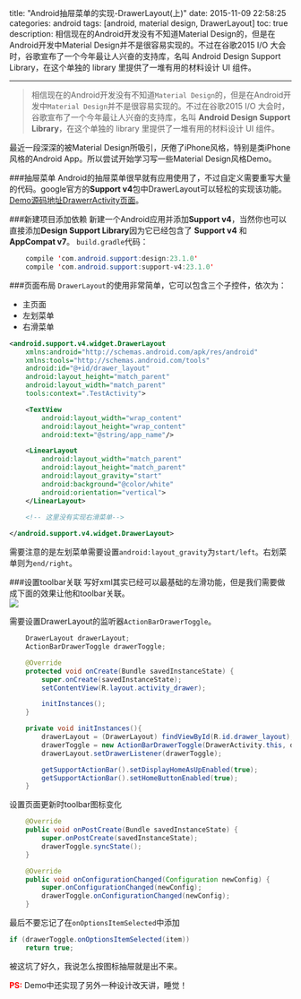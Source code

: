 title: "Android抽屉菜单的实现-DrawerLayout(上)"
date: 2015-11-09 22:58:25
categories: android
tags: [android, material design, DrawerLayout]
toc: true
description: 相信现在的Android开发没有不知道Material Design的，但是在Android开发中Material Design并不是很容易实现的。不过在谷歌2015 I/O 大会时，谷歌宣布了一个今年最让人兴奋的支持库，名叫 Android Design Support Library，在这个单独的 library 里提供了一堆有用的材料设计 UI 组件。

---
>相信现在的Android开发没有不知道`Material Design`的，但是在Android开发中`Material Design`并不是很容易实现的。不过在谷歌2015 I/O 大会时，谷歌宣布了一个今年最让人兴奋的支持库，名叫 **Android Design Support Library**，在这个单独的 library 里提供了一堆有用的材料设计 UI 组件。

最近一段深深的被Material Design所吸引，厌倦了iPhone风格，特别是类iPhone风格的Android App。所以尝试开始学习写一些Material Design风格Demo。

###抽屉菜单
Android的抽屉菜单很早就有应用使用了，不过自定义需要重写大量的代码。google官方的**Support v4**包中DrawerLayout可以轻松的实现该功能。[Demo源码地址DrawerrActivity页面](https://github.com/gnaix92/demo-material)。

###新建项目添加依赖
新建一个Android应用并添加**Support v4**，当然你也可以直接添加**Design Support Library**因为它已经包含了 **Support v4** 和 **AppCompat v7**。
`build.gradle`代码：

```java
    compile 'com.android.support:design:23.1.0'
    compile 'com.android.support:support-v4:23.1.0'
```

###页面布局
`DrawerLayout`的使用非常简单，它可以包含三个子控件，依次为：   

- 主页面
- 左划菜单
- 右滑菜单

``` xml
<android.support.v4.widget.DrawerLayout
    xmlns:android="http://schemas.android.com/apk/res/android"
    xmlns:tools="http://schemas.android.com/tools"
    android:id="@+id/drawer_layout"
    android:layout_height="match_parent"
    android:layout_width="match_parent"
    tools:context=".TestActivity">

    <TextView
        android:layout_width="wrap_content"
        android:layout_height="wrap_content"
        android:text="@string/app_name"/>

    <LinearLayout
        android:layout_width="match_parent"
        android:layout_height="match_parent"
        android:layout_gravity="start"
        android:background="@color/white"
        android:orientation="vertical">
    </LinearLayout>
    
    <!-- 这里没有实现右滑菜单-->

</android.support.v4.widget.DrawerLayout>
```

需要注意的是左划菜单需要设置`android:layout_gravity`为`start/left`。右划菜单则为`end/right`。

###设置toolbar关联
写好xml其实已经可以最基础的左滑功能，但是我们需要做成下面的效果让他和toolbar关联。   
![](../../../../blog_images/material-darwer/1.gif)

需要设置DrawerLayout的监听器`ActionBarDrawerToggle`。

```java
 	DrawerLayout drawerLayout;
    ActionBarDrawerToggle drawerToggle;

    @Override
    protected void onCreate(Bundle savedInstanceState) {
        super.onCreate(savedInstanceState);
        setContentView(R.layout.activity_drawer);

        initInstances();
    }

    private void initInstances(){
        drawerLayout = (DrawerLayout) findViewById(R.id.drawer_layout);
        drawerToggle = new ActionBarDrawerToggle(DrawerActivity.this, drawerLayout, R.string.open, R.string.close);
        drawerLayout.setDrawerListener(drawerToggle);

        getSupportActionBar().setDisplayHomeAsUpEnabled(true);
        getSupportActionBar().setHomeButtonEnabled(true);
    }
```
设置页面更新时toolbar图标变化

```java
	@Override
    public void onPostCreate(Bundle savedInstanceState) {
        super.onPostCreate(savedInstanceState);
        drawerToggle.syncState();
    }

    @Override
    public void onConfigurationChanged(Configuration newConfig) {
        super.onConfigurationChanged(newConfig);
        drawerToggle.onConfigurationChanged(newConfig);
    }
```

最后不要忘记了在`onOptionsItemSelected`中添加

```java
if (drawerToggle.onOptionsItemSelected(item))
	return true;
```
被这坑了好久，我说怎么按图标抽屉就是出不来。

<font color=red>**PS:**</font>
Demo中还实现了另外一种设计改天讲，睡觉！
